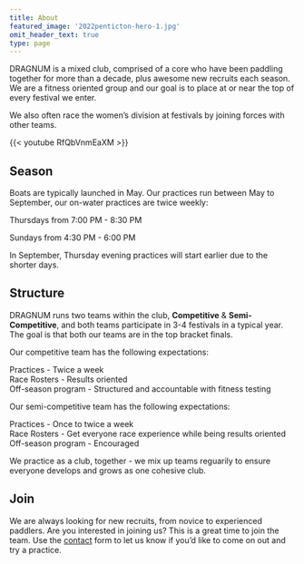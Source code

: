 ```yaml
---
title: About
featured_image: '2022penticton-hero-1.jpg'
omit_header_text: true
type: page
---
```


DRAGNUM is a mixed club, comprised of a core who have been paddling together for more than a decade, plus awesome new recruits each season. We are a fitness oriented group and our goal is to place at or near the top of every festival we enter.

We also often race the women’s division at festivals by joining forces with other teams.

{{< youtube RfQbVnmEaXM >}}

## Season

Boats are typically launched in May. Our practices run between May to September, our on-water practices are twice weekly:

Thursdays from 7:00 PM - 8:30 PM

Sundays from 4:30 PM - 6:00 PM

In September, Thursday evening practices will start earlier due to the shorter days.

## Structure

DRAGNUM runs two teams within the club, **Competitive** & **Semi-Competitive**, and both teams participate in 3-4 festivals in a typical year. The goal is that both our teams are in the top bracket finals. 

Our competitive team has the following expectations:

Practices - Twice a week  
Race Rosters - Results oriented  
Off-season program - Structured and accountable with fitness testing  

Our semi-competitive team has the following expectations:

Practices - Once to twice a week  
Race Rosters - Get everyone race experience while being results oriented  
Off-season program - Encouraged  

We practice as a club, together - we mix up teams reguarily to ensure everyone develops and grows as one cohesive club.

## Join

We are always looking for new recruits, from novice to experienced paddlers. Are you interested in joining us? This is a great time to join the team. Use the [contact](../contact) form to let us know if you’d like to come on out and try a practice.


